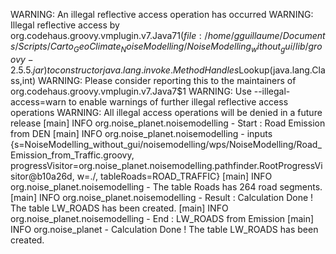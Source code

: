 WARNING: An illegal reflective access operation has occurred
WARNING: Illegal reflective access by org.codehaus.groovy.vmplugin.v7.Java7$1 (file:/home/gguillaume/Documents/Scripts/Carto_GeoClimate_NoiseModelling/NoiseModelling_without_gui/lib/groovy-2.5.5.jar) to constructor java.lang.invoke.MethodHandles$Lookup(java.lang.Class,int)
WARNING: Please consider reporting this to the maintainers of org.codehaus.groovy.vmplugin.v7.Java7$1
WARNING: Use --illegal-access=warn to enable warnings of further illegal reflective access operations
WARNING: All illegal access operations will be denied in a future release
[main] INFO org.noise_planet.noisemodelling - Start : Road Emission from DEN
[main] INFO org.noise_planet.noisemodelling - inputs {s=NoiseModelling_without_gui/noisemodelling/wps/NoiseModelling/Road_Emission_from_Traffic.groovy, progressVisitor=org.noise_planet.noisemodelling.pathfinder.RootProgressVisitor@b10a26d, w=./, tableRoads=ROAD_TRAFFIC}
[main] INFO org.noise_planet.noisemodelling - The table Roads has 264 road segments.
[main] INFO org.noise_planet.noisemodelling - 
Result : Calculation Done ! The table LW_ROADS has been created.
[main] INFO org.noise_planet.noisemodelling - End : LW_ROADS from Emission
[main] INFO org.noise_planet - Calculation Done ! The table LW_ROADS has been created.
